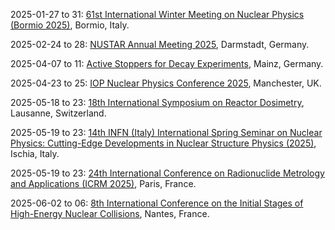 2025-01-27 to 31: [61st International Winter Meeting on Nuclear Physics (Bormio 2025)](https://bormiomeeting.com "Bormio 2025 covers advancements in nuclear physics. Topics include nuclear structure, heavy-ion collisions, nuclear astrophysics, and quantum chromodynamics. The meeting addresses experimental results from particle accelerators and theoretical models, with applications in understanding fundamental interactions, nuclear reactions, and cosmic nucleosynthesis."), Bormio, Italy.

2025-02-24 to 28: [NUSTAR Annual Meeting 2025](https://indico.gsi.de/event/20773/ "The NUSTAR Annual Meeting focuses on nuclear structure and astrophysics, covering exotic nuclei, nuclear reactions, and superheavy elements. Topics include gamma-ray spectroscopy, nuclear fission, and nucleosynthesis, with applications in understanding stellar processes and fundamental interactions, emphasizing experimental advancements."), Darmstadt, Germany.

2025-04-07 to 11: [Active Stoppers for Decay Experiments](https://indico.cern.ch/event/1410979/ "The workshop explores active stoppers for nuclear decay experiments, focusing on detector technologies. Topics include ion trapping, beta decay measurements, and precision spectroscopy. Discussions cover applications in nuclear structure studies and fundamental symmetries, emphasizing experimental advancements."), Mainz, Germany.

2025-04-23 to 25: [IOP Nuclear Physics Conference 2025](https://www.iop.org/events/nuclear-physics-conference-2025 "Covers nuclear physics advancements. Topics include nuclear reactions, structure, and spectroscopy, with applications in energy, astrophysics, and fundamental physics research."), Manchester, UK.

2025-05-18 to 23: [18th International Symposium on Reactor Dosimetry](https://isrd18.org/ "ISRD18 addresses reactor dosimetry, focusing on neutron and gamma radiation measurements in nuclear reactors. Topics include dosimeter calibration, radiation damage assessment, and Monte Carlo simulations. The symposium discusses applications in reactor safety, materials testing, and fusion research, emphasizing precision in radiation monitoring."), Lausanne, Switzerland.

2025-05-19 to 23: [14th INFN (Italy) International Spring Seminar on Nuclear Physics: Cutting-Edge Developments in Nuclear Structure Physics (2025)](https://agenda.infn.it/event/42803/ "Focuses on cutting-edge nuclear structure physics. Topics include exotic nuclei, nuclear models, and computational techniques for understanding nuclear interactions and properties."), Ischia, Italy.

2025-05-19 to 23: [24th International Conference on Radionuclide Metrology and Applications (ICRM 2025)](https://icrm2025.org "ICRM 2025 focuses on radionuclide metrology, covering measurement techniques, decay data, and standardization. Topics include low-level radioactivity, nuclear forensics, and applications in environmental monitoring and medical isotopes, emphasizing precision in nuclear measurement methodologies."), Paris, France.

2025-06-02 to 06: [8th International Conference on the Initial Stages of High-Energy Nuclear Collisions](https://is2025.org/ "IS2025 focuses on the initial stages of high-energy nuclear collisions, exploring QCD dynamics and parton interactions. Topics include gluon saturation, initial state effects, and jet production. The conference discusses experimental results from LHC and RHIC, alongside theoretical models."), Nantes, France.

